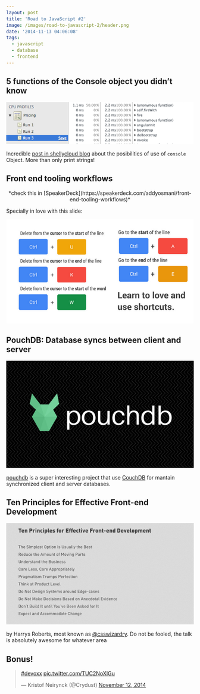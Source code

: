 ```yaml
---
layout: post
title: 'Road to JavaScript #2'
image: /images/road-to-javascript-2/header.png
date: '2014-11-13 04:06:08'
tags:
  - javascript
  - database
  - frontend
---
```



## 5 functions of the Console object you didn’t know

![](/images/road-to-javascript-2/4yjsxrv.png)

Incredible [post in shellycloud blog](https://shellycloud.com/blog/2014/11/five-functions-of-the-console-object-you-didnt-know) about the posibilities of use of `console` Object. More than only print strings!

## Front end tooling workflows

<script async class="speakerdeck-embed" data-id="14273d704a650132ee711257f47f663a" data-ratio="1.77777777777778" src="//speakerdeck.com/assets/embed.js"></script>

<center>*check this in [SpeakerDeck](https://speakerdeck.com/addyosmani/front-end-tooling-workflows)*</center>

Specially in love with this slide:

![](/images/road-to-javascript-2/m9s5ds0.png)

## PouchDB: Database syncs between client and server

![](/images/road-to-javascript-2/idukjqd.jpeg)

[pouchdb](http://pouchdb.com/) is a super interesting project that use [CouchDB](https://couchdb.apache.org/) for mantain synchronized client and server databases.

## Ten Principles for Effective Front-end Development

![](/images/road-to-javascript-2/hkr1xmn.png)

by Harrys Roberts, most known as [@csswizardry](https://twitter.com/csswizardry). Do not be fooled, the talk is absolutely awesome for whatever area

<script async class="speakerdeck-embed" data-id="9a84ca204e0c0132c7590efcccd0b8fe" data-ratio="1.77777777777778" src="//speakerdeck.com/assets/embed.js"></script>


## Bonus!

<blockquote class="twitter-tweet" lang="en"><p><a href="https://twitter.com/hashtag/devoxx?src=hash">#devoxx</a> <a href="http://t.co/TUC2NoXIGu">pic.twitter.com/TUC2NoXIGu</a></p>&mdash; Kristof Neirynck (@Crydust) <a href="https://twitter.com/Crydust/status/532510853011361792">November 12, 2014</a></blockquote> <script async src="//platform.twitter.com/widgets.js" charset="utf-8"></script>
